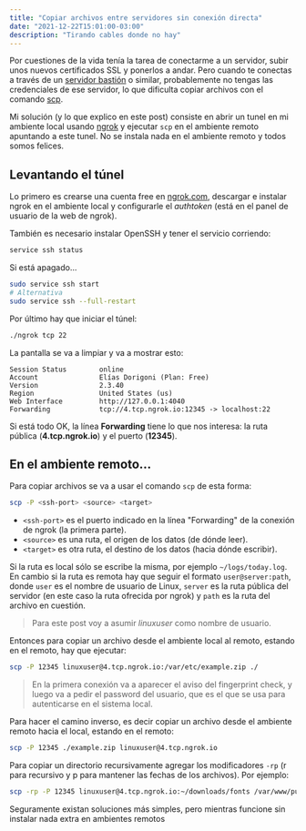 ```yaml
---
title: "Copiar archivos entre servidores sin conexión directa"
date: "2021-12-22T15:01:00-03:00"
description: "Tirando cables donde no hay"
---
```


Por cuestiones de la vida tenía la tarea de conectarme a un servidor, subir unos nuevos certificados SSL y ponerlos a andar. Pero cuando te conectas a través de un [servidor bastión](https://es.wikipedia.org/wiki/Bastion_host) o similar, probablemente no tengas las credenciales de ese servidor, lo que dificulta copiar archivos con el comando [scp](https://man7.org/linux/man-pages/man1/scp.1.html).

Mi solución (y lo que explico en este post) consiste en abrir un tunel en mi ambiente local usando [ngrok](https://ngrok.com/) y ejecutar `scp` en el ambiente remoto apuntando a este tunel. No se instala nada en el ambiente remoto y todos somos felices.

## Levantando el túnel

Lo primero es crearse una cuenta free en [ngrok.com](https://ngrok.com), descargar e instalar ngrok en el ambiente local y configurarle el *authtoken* (está en el panel de usuario de la web de ngrok).

También es necesario instalar OpenSSH y tener el servicio corriendo:

```bash
service ssh status
```

Si está apagado...
```bash
sudo service ssh start
# Alternativa
sudo service ssh --full-restart
```

Por último hay que iniciar el túnel:
```bash
./ngrok tcp 22
```

La pantalla se va a limpiar y va a mostrar esto:
```plain
Session Status        online
Account               Elías Dorigoni (Plan: Free)
Version               2.3.40
Region                United States (us)
Web Interface         http://127.0.0.1:4040
Forwarding            tcp://4.tcp.ngrok.io:12345 -> localhost:22
```

Si está todo OK, la línea **Forwarding** tiene lo que nos interesa: la ruta pública (**4.tcp.ngrok.io**) y el puerto (**12345**).

## En el ambiente remoto...

Para copiar archivos se va a usar el comando `scp` de esta forma:

```bash
scp -P <ssh-port> <source> <target>
```

- `<ssh-port>` es el puerto indicado en la línea "Forwarding" de la conexión de ngrok (la primera parte).
- `<source>` es una ruta, el origen de los datos (de dónde leer).
- `<target>` es otra ruta, el destino de los datos (hacia dónde escribir).

Si la ruta es local sólo se escribe la misma, por ejemplo `~/logs/today.log`. En cambio si la ruta es remota hay que seguir el formato `user@server:path`, donde `user` es el nombre de usuario de Linux, `server` es la ruta pública del servidor (en este caso la ruta ofrecida por ngrok) y `path` es la ruta del archivo en cuestión.

> Para este post voy a asumir *linuxuser* como nombre de usuario.

Entonces para copiar un archivo desde el ambiente local al remoto, estando en el remoto, hay que ejecutar:
```bash
scp -P 12345 linuxuser@4.tcp.ngrok.io:/var/etc/example.zip ./
```

> En la primera conexión va a aparecer el aviso del fingerprint check, y luego va a pedir el password del usuario, que es el que se usa para autenticarse en el sistema local.

Para hacer el camino inverso, es decir copiar un archivo desde el ambiente remoto hacia el local, estando en el remoto:
```bash
scp -P 12345 ./example.zip linuxuser@4.tcp.ngrok.io
```

Para copiar un directorio recursivamente agregar los modificadores `-rp` (r para recursivo y p para mantener las fechas de los archivos). Por ejemplo:

```bash
scp -rp -P 12345 linuxuser@4.tcp.ngrok.io:~/downloads/fonts /var/www/public/fonts
```

Seguramente existan soluciones más simples, pero mientras funcione sin instalar nada extra en ambientes remotos